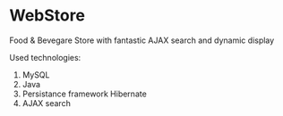 # WebStore
Food &amp; Bevegare Store with fantastic AJAX search and dynamic display 


Used technologies:
1. MySQL
2. Java
3. Persistance framework Hibernate
4. AJAX search
